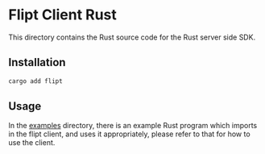 # Flipt Client Rust

This directory contains the Rust source code for the Rust server side SDK.

## Installation

```sh
cargo add flipt
```

## Usage

In the [examples](./examples) directory, there is an example Rust program which imports in the flipt client, and uses it appropriately, please refer to that for how to use the client.
